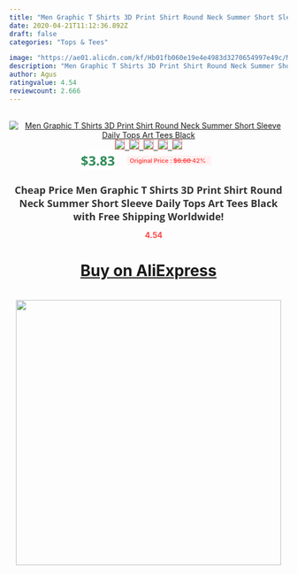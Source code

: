 ```yaml
---
title: "Men Graphic T Shirts 3D Print Shirt Round Neck Summer Short Sleeve Daily Tops Art Tees Black"
date: 2020-04-21T11:12:36.892Z
draft: false
categories: "Tops & Tees"

image: "https://ae01.alicdn.com/kf/Hb01fb060e19e4e4983d3270654997e49c/Men-Graphic-T-Shirts-3D-Print-Shirt-Round-Neck-Summer-Short-Sleeve-Daily-Tops-Art-Tees.jpg"
description: "Men Graphic T Shirts 3D Print Shirt Round Neck Summer Short Sleeve Daily Tops Art Tees Black"
author: Agus
ratingvalue: 4.54
reviewcount: 2.666
---
```

<br>
<div style="text-align: center;">
<a href="https://s.click.aliexpress.com/e/_AsyEPF" target="_blank" rel="nofollow noopener noreferrer"><img alt="Men Graphic T Shirts 3D Print Shirt Round Neck Summer Short Sleeve Daily Tops Art Tees Black" class="magnifier-image" src="https://ae01.alicdn.com/kf/Hb01fb060e19e4e4983d3270654997e49c/Men-Graphic-T-Shirts-3D-Print-Shirt-Round-Neck-Summer-Short-Sleeve-Daily-Tops-Art-Tees.jpg_640x640.jpg">
<br>
<img style="border:1px solid salmon" src="https://ae01.alicdn.com/kf/Hb01fb060e19e4e4983d3270654997e49c/Men-Graphic-T-Shirts-3D-Print-Shirt-Round-Neck-Summer-Short-Sleeve-Daily-Tops-Art-Tees.jpg_120x120.jpg">&nbsp;&nbsp;<img style="border:1px solid salmon" src="https://ae01.alicdn.com/kf/Hbd1d794216f144fd87025d7b0f74d211n/Men-Graphic-T-Shirts-3D-Print-Shirt-Round-Neck-Summer-Short-Sleeve-Daily-Tops-Art-Tees.jpg_120x120.jpg">&nbsp;&nbsp;<img style="border:1px solid salmon" src="_120x120.jpg">&nbsp;&nbsp;<img style="border:1px solid salmon" src="_120x120.jpg">&nbsp;&nbsp;<img style="border:1px solid salmon" src="_120x120.jpg"></a></div><br0>
<div style="text-align: center;"><span style="background-color: white; border: 0px; box-sizing: border-box; color: seagreen; display: inline-block; font-family: &quot;open sans&quot; , &quot;arial&quot; , &quot;helvetica&quot; , sans-serif , &quot;heiti&quot;; font-size: 24px; font-stretch: inherit; font-weight: 700; line-height: inherit; margin: 0px 10px 0px 0px; padding: 0px; vertical-align: middle;">$3.83 </span>
<span style="background: rgb(255 , 241 , 241); border-radius: 3px; border: 0px; box-sizing: border-box; color: #ff4747; display: inline-block; font-family: inherit; font-size: 12px; font-stretch: inherit; font-style: inherit; font-variant: inherit; font-weight: 600; line-height: inherit; margin: 0px; padding: 2px 5px; transform: scale(0.9); vertical-align: middle;">Original Price : <b style="text-decoration: line-through;">$6.60 </b> 42%&nbsp;&nbsp;</span></div>
<h1 style="color: #333333; display: inline-block; font-family: &quot;open sans&quot; , &quot;arial&quot; , &quot;helvetica&quot; , sans-serif , &quot;heiti&quot;; font-size: 18px; font-stretch: inherit; font-weight: 700; text-align: center;">Cheap Price Men Graphic T Shirts 3D Print Shirt Round Neck Summer Short Sleeve Daily Tops Art Tees Black with Free Shipping Worldwide!</h1>
<div style="color: #ff4747; text-align: center;">
<img src="https://4.bp.blogspot.com/-M0ZcTcb-5uY/XleCXlxnR4I/AAAAAAAAAEc/OrjgMkXV1oMQFaCRZj5HQwOCBcu3w1FegCPcBGAYYCw/s1600/star.png" style="height: 15px;">&nbsp;<b>4.54</b></div>
<div class="button_cont" align="center"><a class="buynow_a" href="https://s.click.aliexpress.com/e/_AsyEPF" target="_blank" rel="nofollow noopener noreferrer"><H1>Buy on AliExpress</H1></a></div><br>
<div class="separator" style="clear: both; text-align: center;">
<img src="https://lh3.googleusercontent.com/-pTy5HemUv9M/XlePHvY0dAI/AAAAAAAAAE4/0nX5iRUoIWY8eMW9Dpxeirr157OZliDIgCLcBGAsYHQ/s1600/badge.gif" width="480">
</div>
